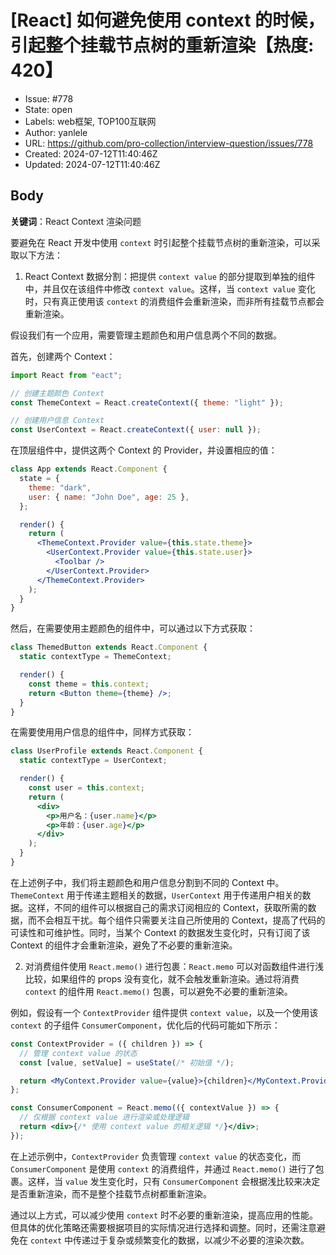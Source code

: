 # [React] 如何避免使用 context 的时候， 引起整个挂载节点树的重新渲染【热度: 420】

- Issue: #778
- State: open
- Labels: web框架, TOP100互联网
- Author: yanlele
- URL: https://github.com/pro-collection/interview-question/issues/778
- Created: 2024-07-12T11:40:46Z
- Updated: 2024-07-12T11:40:46Z

## Body

**关键词**：React Context 渲染问题

要避免在 React 开发中使用 `context` 时引起整个挂载节点树的重新渲染，可以采取以下方法：

1. React Context 数据分割：把提供 `context value` 的部分提取到单独的组件中，并且仅在该组件中修改 `context value`。这样，当 `context value` 变化时，只有真正使用该 `context` 的消费组件会重新渲染，而非所有挂载节点都会重新渲染。

假设我们有一个应用，需要管理主题颜色和用户信息两个不同的数据。

首先，创建两个 Context：

```jsx
import React from "eact";

// 创建主题颜色 Context
const ThemeContext = React.createContext({ theme: "light" });

// 创建用户信息 Context
const UserContext = React.createContext({ user: null });
```

在顶层组件中，提供这两个 Context 的 Provider，并设置相应的值：

```jsx
class App extends React.Component {
  state = {
    theme: "dark",
    user: { name: "John Doe", age: 25 },
  };

  render() {
    return (
      <ThemeContext.Provider value={this.state.theme}>
        <UserContext.Provider value={this.state.user}>
          <Toolbar />
        </UserContext.Provider>
      </ThemeContext.Provider>
    );
  }
}
```

然后，在需要使用主题颜色的组件中，可以通过以下方式获取：

```jsx
class ThemedButton extends React.Component {
  static contextType = ThemeContext;

  render() {
    const theme = this.context;
    return <Button theme={theme} />;
  }
}
```

在需要使用用户信息的组件中，同样方式获取：

```jsx
class UserProfile extends React.Component {
  static contextType = UserContext;

  render() {
    const user = this.context;
    return (
      <div>
        <p>用户名：{user.name}</p>
        <p>年龄：{user.age}</p>
      </div>
    );
  }
}
```

在上述例子中，我们将主题颜色和用户信息分割到不同的 Context 中。`ThemeContext` 用于传递主题相关的数据，`UserContext` 用于传递用户相关的数据。这样，不同的组件可以根据自己的需求订阅相应的 Context，获取所需的数据，而不会相互干扰。每个组件只需要关注自己所使用的 Context，提高了代码的可读性和可维护性。同时，当某个 Context 的数据发生变化时，只有订阅了该 Context 的组件才会重新渲染，避免了不必要的重新渲染。

2. 对消费组件使用 `React.memo()` 进行包裹：`React.memo` 可以对函数组件进行浅比较，如果组件的 props 没有变化，就不会触发重新渲染。通过将消费 `context` 的组件用 `React.memo()` 包裹，可以避免不必要的重新渲染。

例如，假设有一个 `ContextProvider` 组件提供 `context value`，以及一个使用该 `context` 的子组件 `ConsumerComponent`，优化后的代码可能如下所示：

```jsx
const ContextProvider = ({ children }) => {
  // 管理 context value 的状态
  const [value, setValue] = useState(/* 初始值 */);

  return <MyContext.Provider value={value}>{children}</MyContext.Provider>;
};

const ConsumerComponent = React.memo(({ contextValue }) => {
  // 仅根据 context value 进行渲染或处理逻辑
  return <div>{/* 使用 context value 的相关逻辑 */}</div>;
});
```

在上述示例中，`ContextProvider` 负责管理 `context value` 的状态变化，而 `ConsumerComponent` 是使用 `context` 的消费组件，并通过 `React.memo()` 进行了包裹。这样，当 `value` 发生变化时，只有 `ConsumerComponent` 会根据浅比较来决定是否重新渲染，而不是整个挂载节点树都重新渲染。

通过以上方式，可以减少使用 `context` 时不必要的重新渲染，提高应用的性能。但具体的优化策略还需要根据项目的实际情况进行选择和调整。同时，还需注意避免在 `context` 中传递过于复杂或频繁变化的数据，以减少不必要的渲染次数。

